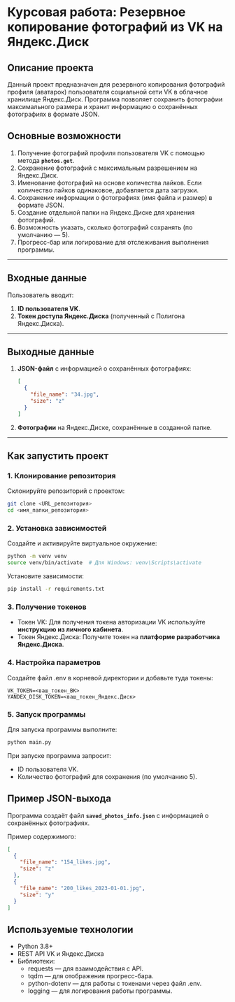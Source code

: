 # Курсовая работа: Резервное копирование фотографий из VK на Яндекс.Диск

## Описание проекта
Данный проект предназначен для резервного копирования фотографий профиля (аватарок) пользователя социальной сети VK в облачное хранилище Яндекс.Диск. 
Программа позволяет сохранить фотографии максимального размера и хранит информацию о сохранённых фотографиях в формате JSON.

## Основные возможности
1. Получение фотографий профиля пользователя VK с помощью метода **`photos.get`**.
2. Сохранение фотографий с максимальным разрешением на Яндекс.Диск.
3. Именование фотографий на основе количества лайков. Если количество лайков одинаковое, добавляется дата загрузки.
4. Сохранение информации о фотографиях (имя файла и размер) в формате JSON.
5. Создание отдельной папки на Яндекс.Диске для хранения фотографий.
6. Возможность указать, сколько фотографий сохранять (по умолчанию — 5).
7. Прогресс-бар или логирование для отслеживания выполнения программы.

---

## Входные данные
Пользователь вводит:
1. **ID пользователя VK**.
2. **Токен доступа Яндекс.Диска** (полученный с Полигона Яндекс.Диска).

---

## Выходные данные
1. **JSON-файл** с информацией о сохранённых фотографиях:
    ```json
    [
      {
        "file_name": "34.jpg",
        "size": "z"
      }
    ]
    ```
2. **Фотографии** на Яндекс.Диске, сохранённые в созданной папке.

---

## Как запустить проект

### 1. Клонирование репозитория
Склонируйте репозиторий с проектом:
```bash
git clone <URL_репозитория>
cd <имя_папки_репозитория>
```

### 2. Установка зависимостей
Создайте и активируйте виртуальное окружение:
```bash
python -m venv venv
source venv/bin/activate  # Для Windows: venv\Scripts\activate
```
Установите зависимости:
```bash
pip install -r requirements.txt
```

### 3. Получение токенов
- Токен VK: Для получения токена авторизации VK используйте **инструкцию из личного кабинета**.
- Токен Яндекс.Диска: Получите токен на **платформе разработчика Яндекс.Диска**.

### 4. Настройка параметров
Создайте файл .env в корневой директории и добавьте туда токены:
```plaintext
VK_TOKEN=<ваш_токен_ВК>
YANDEX_DISK_TOKEN=<ваш_токен_Яндекс.Диск>
```

### 5. Запуск программы
Для запуска программы выполните:
```bash
python main.py
```

При запуске программа запросит:

- ID пользователя VK.
- Количество фотографий для сохранения (по умолчанию 5).
  
## Пример JSON-выхода
Программа создаёт файл **`saved_photos_info.json`** с информацией о сохранённых фотографиях. 

Пример содержимого:
```json
[
  {
    "file_name": "154_likes.jpg",
    "size": "z"
  },
  {
    "file_name": "200_likes_2023-01-01.jpg",
    "size": "y"
  }
]
```

## Используемые технологии
- Python 3.8+
- REST API VK и Яндекс.Диска
- Библиотеки:
  - requests — для взаимодействия с API.
  - tqdm — для отображения прогресс-бара.
  - python-dotenv — для работы с токенами через файл .env.
  - logging — для логирования работы программы.
